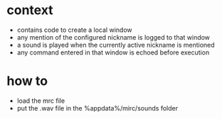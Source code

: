 # context
- contains code to create a local window
- any mention of the configured nickname is logged to that window
- a sound is played when the currently active nickname is mentioned
- any command entered in that window is echoed before execution


# how to
- load the mrc file
- put the .wav file in the %appdata%/mirc/sounds folder